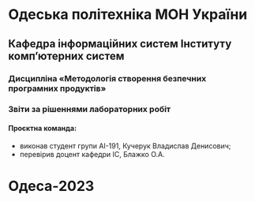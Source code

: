 # Одеська політехніка МОН України

## Кафедра інформаційних систем Інституту комп’ютерних систем

### Дисципліна «Методологія створення безпечних програмних продуктів»

### Звіти за рішеннями лабораторних робіт

#### Проєктна команда:

- виконав студент групи АІ-191, Кучерук Владислав Денисович;
- перевірив доцент кафедри ІС, Блажко О.А.

# Одеса-2023
